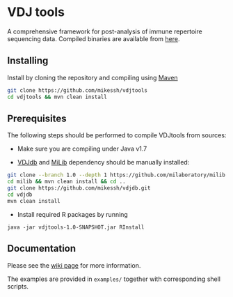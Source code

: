 # VDJ tools

A comprehensive framework for post-analysis of immune repertoire sequencing data.
Compiled binaries are available from [here](https://github.com/mikessh/vdjtools/releases/latest).

## Installing

Install by cloning the repository and compiling using [Maven](maven.apache.org)
```bash
git clone https://github.com/mikessh/vdjtools
cd vdjtools && mvn clean install
```

## Prerequisites

The following steps should be performed to compile VDJtools from sources:

* Make sure you are compiling under Java v1.7

* [VDJdb](https://github.com/mikessh/vdjdb) and [MiLib](https://github.com/milaboratory/milib) dependency should be manually installed:

```bash
git clone --branch 1.0 --depth 1 https://github.com/milaboratory/milib.git
cd milib && mvn clean install && cd ..
git clone https://github.com/mikessh/vdjdb.git
cd vdjdb
mvn clean install
```

* Install required R packages by running 
```
java -jar vdjtools-1.0-SNAPSHOT.jar RInstall
```

## Documentation

Please see the [wiki page](https://github.com/mikessh/vdjtools/wiki) for more information.

The examples are provided in `examples/` together with corresponding shell scripts.